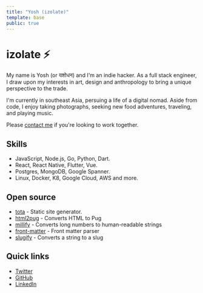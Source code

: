```yaml
---
title: "Yosh (izolate)"
template: base
public: true
---
```


# izolate ⚡

My name is Yosh (or यशोधन) and I'm an indie hacker. As a full stack engineer, I draw upon my interests in art, design and anthropology to bring a unique perspective to the trade.

I'm currently in southeast Asia, persuing a life of a digital nomad. Aside from code, I enjoy taking photographs, seeking new food adventures, traveling, and playing music.

Please [contact me](/contact) if you're looking to work together.

## Skills

- JavaScript, Node.js, Go, Python, Dart.
- React, React Native, Flutter, Vue.
- Postgres, MongoDB, Google Spanner.
- Linux, Docker, K8, Google Cloud, AWS and more.

## Open source

- [tota](https://tota.dev) - Static site generator.
- [html2pug](https://html2pug.com) - Converts HTML to Pug
- [millify](https://github.com/izolate/millify) - Converts long numbers to human-readable strings
- [front-matter](https://pub.dev/packages/front_matter) - Front matter parser
- [slugify](https://github.com/izolate/slugify) - Converts a string to a slug

## Quick links

- [Twitter](https://twitter.com/izolate)
- [GitHub](https://github.com/izolate)
- [LinkedIn](https://linkedin.com/in/talwary)
